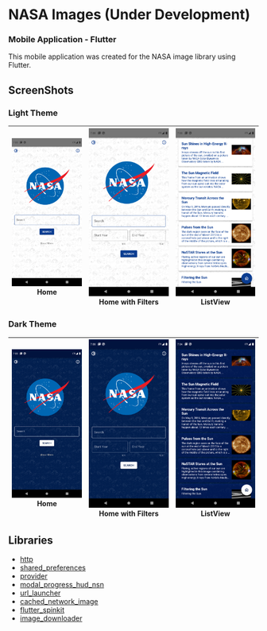 # NASA Images (Under Development)
### Mobile Application - Flutter

This mobile application was created for the NASA image library using Flutter.

## ScreenShots
### Light Theme
![Screenshot](./ScreenShots/L1.png) Home | ![Screenshot](./ScreenShots/L2.png) Home with Filters | ![Screenshot](./ScreenShots/L3.png) ListView
:-------------------------:|:-------------------------:|:-------------------------:

### Dark Theme
![Screenshot](./ScreenShots/D1.png) Home | ![Screenshot](./ScreenShots/D2.png) Home with Filters | ![Screenshot](./ScreenShots/D3.png) ListView
:-------------------------:|:-------------------------:|:-------------------------:

## Libraries
- [http](https://pub.dev/packages/http)
- [shared_preferences](https://pub.dev/packages/shared_preferences)
- [provider](https://pub.dev/packages/provider)
- [modal_progress_hud_nsn](https://pub.dev/packages/modal_progress_hud_nsn)
- [url_launcher](https://pub.dev/packages/url_launcher)
- [cached_network_image](https://pub.dev/packages/cached_network_image)
- [flutter_spinkit](https://pub.dev/packages/flutter_spinkit)
- [image_downloader](https://pub.dev/packages/image_downloader)